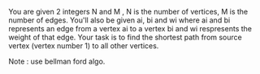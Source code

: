 You are given 2 integers N and M , N is the number of vertices, M is the number of edges. You'll also be given ai, bi and wi where ai and bi represents an edge from a vertex ai to a vertex bi and wi respresents the weight of that edge.
Your task is to find the shortest path from source vertex (vertex number 1) to all other vertices.

Note : use bellman ford algo.

